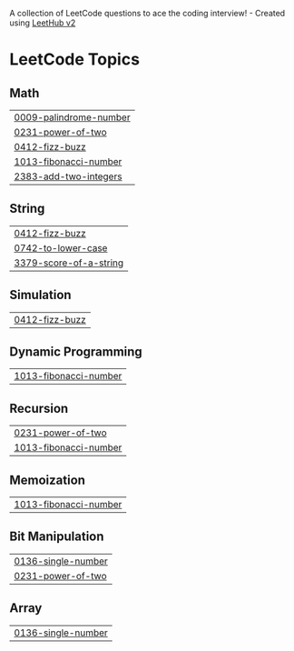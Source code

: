 A collection of LeetCode questions to ace the coding interview! - Created using [LeetHub v2](https://github.com/arunbhardwaj/LeetHub-2.0)
<!---LeetCode Topics Start-->
# LeetCode Topics
## Math
|  |
| ------- |
| [0009-palindrome-number](https://github.com/rihen-w/LeetCode/tree/master/0009-palindrome-number) |
| [0231-power-of-two](https://github.com/rihen-w/LeetCode/tree/master/0231-power-of-two) |
| [0412-fizz-buzz](https://github.com/rihen-w/LeetCode/tree/master/0412-fizz-buzz) |
| [1013-fibonacci-number](https://github.com/rihen-w/LeetCode/tree/master/1013-fibonacci-number) |
| [2383-add-two-integers](https://github.com/rihen-w/LeetCode/tree/master/2383-add-two-integers) |
## String
|  |
| ------- |
| [0412-fizz-buzz](https://github.com/rihen-w/LeetCode/tree/master/0412-fizz-buzz) |
| [0742-to-lower-case](https://github.com/rihen-w/LeetCode/tree/master/0742-to-lower-case) |
| [3379-score-of-a-string](https://github.com/rihen-w/LeetCode/tree/master/3379-score-of-a-string) |
## Simulation
|  |
| ------- |
| [0412-fizz-buzz](https://github.com/rihen-w/LeetCode/tree/master/0412-fizz-buzz) |
## Dynamic Programming
|  |
| ------- |
| [1013-fibonacci-number](https://github.com/rihen-w/LeetCode/tree/master/1013-fibonacci-number) |
## Recursion
|  |
| ------- |
| [0231-power-of-two](https://github.com/rihen-w/LeetCode/tree/master/0231-power-of-two) |
| [1013-fibonacci-number](https://github.com/rihen-w/LeetCode/tree/master/1013-fibonacci-number) |
## Memoization
|  |
| ------- |
| [1013-fibonacci-number](https://github.com/rihen-w/LeetCode/tree/master/1013-fibonacci-number) |
## Bit Manipulation
|  |
| ------- |
| [0136-single-number](https://github.com/rihen-w/LeetCode/tree/master/0136-single-number) |
| [0231-power-of-two](https://github.com/rihen-w/LeetCode/tree/master/0231-power-of-two) |
## Array
|  |
| ------- |
| [0136-single-number](https://github.com/rihen-w/LeetCode/tree/master/0136-single-number) |
<!---LeetCode Topics End-->